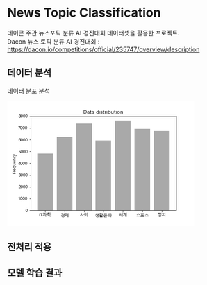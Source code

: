 # News Topic Classification
데이콘 주관 뉴스포틱 분류 AI 경진대회 데이터셋을 활용한 프로젝트. <br/>
Dacon 뉴스 토픽 분류 AI 경진대회 : https://dacon.io/competitions/official/235747/overview/description

## 데이터 분석

데이터 분포 분석

![](sample/data_distribution.png)

## 전처리 적용

## 모델 학습 결과
